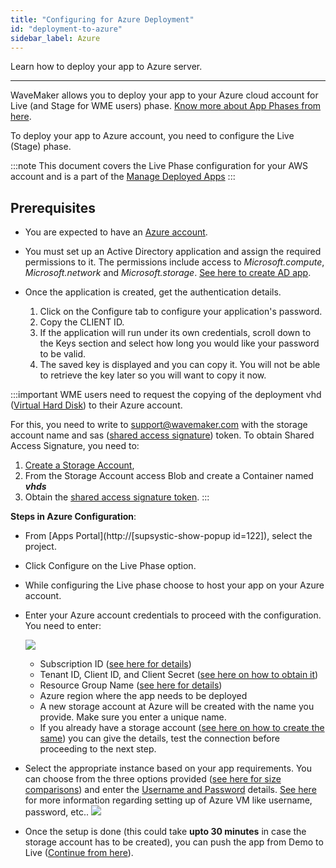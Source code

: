 ```yaml
---
title: "Configuring for Azure Deployment"
id: "deployment-to-azure"
sidebar_label: Azure
---
```

Learn how to deploy your app to Azure server. 

---

WaveMaker allows you to deploy your app to your Azure cloud account for Live (and Stage for WME users) phase. [Know more about App Phases from here](/learn/app-development/deployment/release-management/).

To deploy your app to Azure account, you need to configure the Live (Stage) phase.

:::note
This document covers the Live Phase configuration for your AWS account and is a part of the [Manage Deployed Apps](/learn/app-development/deployment/manage-deployed-apps/)
:::

## Prerequisites

- You are expected to have an [Azure account](https://azure.microsoft.com/en-in/free/).
- You must set up an Active Directory application and assign the required permissions to it. The permissions include access to _Microsoft.compute_, _Microsoft.network_ and _Microsoft.storage_. [See here to create AD app](https://docs.microsoft.com/en-us/azure/azure-resource-manager/resource-group-create-service-principal-portal).
- Once the application is created, get the authentication details.

    1. Click on the Configure tab to configure your application's password.
    2. Copy the CLIENT ID.
    3. If the application will run under its own credentials, scroll down to the Keys section and select how long you would like your password to be valid.
    4. The saved key is displayed and you can copy it. You will not be able to retrieve the key later so you will want to copy it now.

:::important
WME users need to request the copying of the deployment vhd ([Virtual Hard Disk](https://docs.microsoft.com/en-us/azure/storage/storage-about-disks-and-vhds-linux)) to their Azure account.  

For this, you need to write to [support@wavemaker.com](mailto:support@wavemaker.com) with the storage account name and sas ([shared access signature](https://docs.microsoft.com/en-us/azure/storage/storage-dotnet-shared-access-signature-part-1)) token. To obtain Shared Access Signature, you need to:

1. [Create a Storage Account](https://docs.microsoft.com/en-us/azure/storage/storage-create-storage-account),
2. From the Storage Account access Blob and create a Container named **_vhds_**
3. Obtain the [shared access signature token](https://docs.microsoft.com/en-us/azure/storage/storage-dotnet-shared-access-signature-part-1).
:::

**Steps in Azure Configuration**:

- From [Apps Portal](http://[supsystic-show-popup id=122]), select the project.
- Click Configure on the Live Phase option.
- While configuring the Live phase choose to host your app on your Azure account.
- Enter your Azure account credentials to proceed with the configuration. You need to enter: 

    [![](/learn/assets/deploy_azure_account.png)](/learn/assets/deploy_azure_account.png)

    - Subscription ID ([see here for details](https://blogs.msdn.microsoft.com/mschray/2016/03/18/getting-your-azure-subscription-guid-new-portal/))
    - Tenant ID, Client ID, and Client Secret ([see here on how to obtain it](https://docs.microsoft.com/en-us/azure/azure-resource-manager/resource-group-create-service-principal-portal#get-tenant-id))
    - Resource Group Name ([see here for details](https://docs.microsoft.com/en-us/azure/azure-resource-manager/resource-group-portal))
    - Azure region where the app needs to be deployed
    - A new storage account at Azure will be created with the name you provide. Make sure you enter a unique name.
    - If you already have a storage account ([see here on how to create the same](https://docs.microsoft.com/en-us/azure/storage/storage-create-storage-account)) you can give the details, test the connection before proceeding to the next step.
- Select the appropriate instance based on your app requirements. You can choose from the three options provided ([see here for size comparisons](https://docs.microsoft.com/en-in/azure/virtual-machines/windows/sizes-general#a-series)) and enter the [Username and Password](https://docs.microsoft.com/en-us/azure/virtual-machines/windows/classic/tutorial#1-basics-blade) details. [See here](https://docs.microsoft.com/en-us/azure/virtual-machines/windows/faq) for more information regarding setting up of Azure VM like username, password, etc.. [![](/learn/assets/deploy_azure_instance.png)](/learn/assets/deploy_azure_instance.png)
- Once the setup is done (this could take **upto 30 minutes** in case the storage account has to be created), you can push the app from Demo to Live ([Continue from here](/learn/app-development/deployment/manage-deployed-apps/#push-to-live)).

